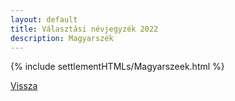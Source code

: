 ```yaml
---
layout: default
title: Választási névjegyzék 2022
description: Magyarszék
---
```


{% include settlementHTMLs/Magyarszeek.html %}

[Vissza](../)